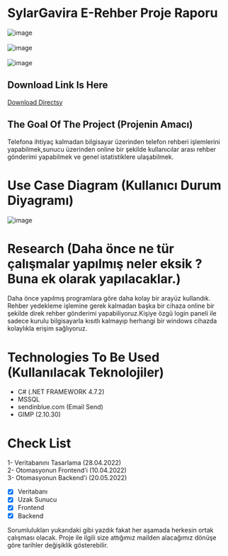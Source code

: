 # SylarGavira E-Rehber Proje Raporu

![image](https://user-images.githubusercontent.com/75930407/170764521-e4340e15-30cd-4620-8e19-d270feae2d58.png)
</br>
</br>
![image](https://user-images.githubusercontent.com/78795973/186238771-a914092d-1129-43ed-9bf7-92f09c055dbd.png)
</br>
</br>
![image](https://user-images.githubusercontent.com/78795973/186238803-dfab3b51-75e6-4796-ba27-5b6963b5485a.png)


## Download Link Is Here
[Download Directsy](https://drive.google.com/file/d/10snAU-JHlQt-X7WRgEbYADYrGGIiuhTk/view?usp=sharing)

## The Goal Of The Project (Projenin Amacı)
Telefona ihtiyaç kalmadan bilgisayar üzerinden telefon rehberi işlemlerini yapabilmek,sunucu üzerinden online bir şekilde kullanıcılar arası rehber gönderimi yapabilmek ve genel istatistiklere ulaşabilmek.

# Use Case Diagram (Kullanıcı Durum Diyagramı)

![image](https://user-images.githubusercontent.com/75930407/166007742-21eda250-9cca-4885-91c0-0387d249d728.png)

# Research (Daha önce ne tür çalışmalar yapılmış neler eksik ? Buna ek olarak yapılacaklar.)
Daha önce yapılmış programlara göre daha kolay bir arayüz kullandık. Rehber yedekleme işlemine gerek kalmadan başka bir cihaza online bir şekilde direk rehber gönderimi  yapabiliyoruz.Kişiye özgü login paneli ile sadece kurulu bilgisayarla kısıtlı kalmayıp herhangi bir windows cihazda kolaylıkla erişim sağlıyoruz. 


# Technologies To Be Used (Kullanılacak Teknolojiler)

- C# (.NET FRAMEWORK 4.7.2)
- MSSQL
- sendinblue.com (Email Send)
- GIMP (2.10.30)

# Check List
1- Veritabanını Tasarlama (28.04.2022) </br>
2- Otomasyonun Frontend'i (10.04.2022) </br>
3- Otomasyonun Backend'i (20.05.2022)

- [x] Veritabanı
- [x] Uzak Sunucu
- [x] Frontend
- [x] Backend

Sorumlulukları yukarıdaki gibi yazdık fakat her aşamada herkesin ortak çalışması olacak. Proje ile ilgili size attığımız mailden alacağımız dönüşe göre tarihler değişiklik gösterebilir.
